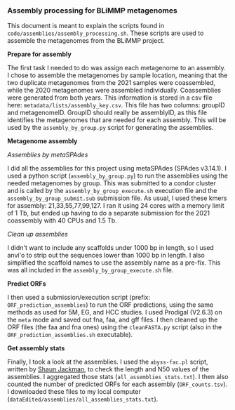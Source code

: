 ### Assembly processing for BLiMMP metagenomes

This document is meant to explain the scripts found in `code/assemblies/assembly_processing.sh`.
These scripts are used to assemble the metagenomes from the BLiMMP project.


**Prepare for assembly**

The first task I needed to do was assign each metagenome to an assembly.
I chose to assemble the metagenomes by sample location, meaning that the two duplicate metagenomes from the 2021 samples were coassembled, while the 2020 metagenomes were assembled individually.
Coassemblies were generated from both years.
This information is stored in a csv file here: `metadata/lists/assembly_key.csv`.
This file has two columns: groupID and metagenomeID.
GroupID should really be assemblyID, as this file identifies the metagenomes that are needed for each assembly.
This will be used by the `assembly_by_group.py` script for generating the assemblies.


**Metagenome assembly**

*Assemblies by metaSPAdes*

I did all the assemblies for this project using metaSPAdes (SPAdes v3.14.1).
I used a python script (`assembly_by_group.py`) to run the assemblies using the needed metagenomes by group.
This was submitted to a condor cluster and is called by the `assembly_by_group_execute.sh` execution file and the `assembly_by_group_submit.sub` submission file.
As usual, I used these kmers for assembly: 21,33,55,77,99,127.
I ran it using 24 cores with a memory limit of 1 Tb, but ended up having to do a separate submission for the 2021 coassembly with 40 CPUs and 1.5 Tb.

*Clean up assemblies*

I didn't want to include any scaffolds under 1000 bp in length, so I used anvi'o to strip out the sequences lower than 1000 bp in length.
I also simplified the scaffold names to use the assembly name as a pre-fix.
This was all included in the `assembly_by_group_execute.sh` file.


**Predict ORFs**

I then used a submission/execution script (prefix: `ORF_prediction_assemblies`) to run the ORF predictions, using the same methods as used for 5M, EG, and HCC studies.
I used Prodigal (V2.6.3) on the `meta` mode and saved out fna, faa, and gff files.
I then cleaned up the ORF files (the faa and fna ones) using the `cleanFASTA.py` script (also in the `ORF_prediction_assemblies.sh` executable).


**Get assembly stats**

Finally, I took a look at the assemblies.
I used the `abyss-fac.pl` script, written by [Shaun Jackman](sjackman@bcgsc.ca), to check the length and N50 values of the assemblies.
I aggregated those stats (`all_assemblies_stats.txt`).
I then also counted the number of predicted ORFs for each assembly (`ORF_counts.tsv`).
I downloaded these files to my local computer (`dataEdited/assemblies/all_assemblies_stats.txt`).
